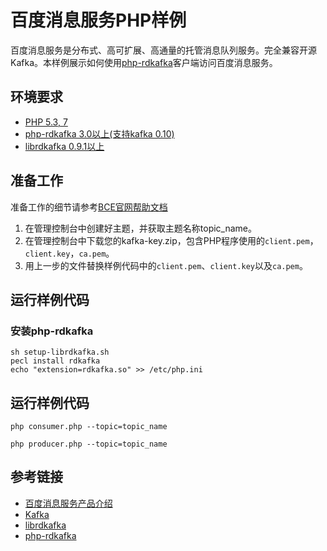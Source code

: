 # 百度消息服务PHP样例

百度消息服务是分布式、高可扩展、高通量的托管消息队列服务。完全兼容开源Kafka。本样例展示如何使用[php-rdkafka](https://github.com/arnaud-lb/php-rdkafka)客户端访问百度消息服务。

## 环境要求

- [PHP 5.3, 7](http://php.net/)
- [php-rdkafka 3.0以上(支持kafka 0.10)](https://github.com/arnaud-lb/php-rdkafka)
- [librdkafka 0.9.1以上](https://github.com/edenhill/librdkafka)

## 准备工作

准备工作的细节请参考[BCE官网帮助文档](https://cloud.baidu.com/doc/Kafka/QuickGuide.html)

1. 在管理控制台中创建好主题，并获取主题名称topic_name。
2. 在管理控制台中下载您的kafka-key.zip，包含PHP程序使用的`client.pem`，`client.key`，`ca.pem`。
3. 用上一步的文件替换样例代码中的`client.pem`、`client.key`以及`ca.pem`。

## 运行样例代码

### 安装php-rdkafka

	sh setup-librdkafka.sh
    pecl install rdkafka
    echo "extension=rdkafka.so" >> /etc/php.ini

## 运行样例代码

	php consumer.php --topic=topic_name

	php producer.php --topic=topic_name
    
## 参考链接

- [百度消息服务产品介绍](https://bce.baidu.com/product/kafka.html)
- [Kafka](http://kafka.apache.org/)
- [librdkafka](https://github.com/edenhill/librdkafka)
- [php-rdkafka](https://arnaud-lb.github.io/php-rdkafka/phpdoc/book.rdkafka.html)

